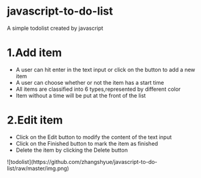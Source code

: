 # javascript-to-do-list
A simple todolist created by javascript
<h1>1.Add item</h1>
<ul>
	<li>A user can hit enter in the text input or click on the button to add a new item</li>
	<li>A user can choose whether or not the item has a start time</li>
	<li>All items are classified into 6 types,represented by different color</li>
	<li>Item without a time will be put at the front of the list</li>
</ul>
<h1>2.Edit item
</h1>
<ul>
	<li>Click on the Edit button to modify the content of the text input</li>
	<li>Click on the Finished button to mark the item as finished</li>
	<li>Delete the item by clicking the Delete button</li>
</ul>
![todolist](https://github.com/zhangshyue/javascript-to-do-list/raw/master/img.png)
